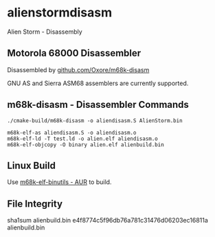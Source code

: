 # alienstormdisasm
Alien Storm - Disassembly

## Motorola 68000 Disassembler

Disassembled by [github.com/Oxore/m68k-disasm](https://github.com/Oxore/m68k-disasm)

GNU AS and Sierra ASM68 assemblers are currently supported.

## m68k-disasm - Disassembler Commands

```
./cmake-build/m68k-disasm -o aliendisasm.S AlienStorm.bin

```

```
m68k-elf-as aliendisasm.S -o aliendisasm.o
m68k-elf-ld -T test.ld -o alien.elf aliendisasm.o
m68k-elf-objcopy -O binary alien.elf alienbuild.bin
```

## Linux Build

Use [m68k-elf-binutils - AUR](https://aur.archlinux.org/packages/m68k-elf-binutils) to build.


## File Integrity

sha1sum alienbuild.bin 
e4f8774c5f96db76a781c31476d06203ec16811a  alienbuild.bin
